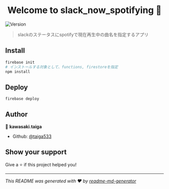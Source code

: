 <h1 align="center">Welcome to slack_now_spotifying 👋</h1>
<p>
  <img alt="Version" src="https://img.shields.io/badge/version-1.0.0-blue.svg?cacheSeconds=2592000" />
</p>

> slackのステータスにspotifyで現在再生中の曲名を指定するアプリ

## Install

```sh
firebase init
# インストールする対象として、functions, firestoreを指定
npm install
```

## Deploy

```sh
firebase deploy
```

## Author

👤 **kawasaki.taiga**

* Github: [@taiga533](https://github.com/taiga533)

## Show your support

Give a ⭐️ if this project helped you!

***
_This README was generated with ❤️ by [readme-md-generator](https://github.com/kefranabg/readme-md-generator)_